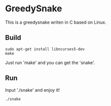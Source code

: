 # GreedySnake

This is a greedysnake writen in C based on Linux.

## Build

```shell
sudo apt-get install libncurses5-dev
make
```

Just run 'make' and you can get the 'snake'.

## Run

Input './snake' and enjoy it!

```shell
./snake
```
